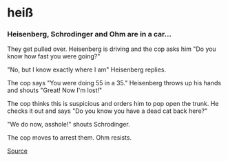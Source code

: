 # heiß

### Heisenberg, Schrodinger and Ohm are in a car...
They get pulled over. Heisenberg is driving and the cop asks him "Do you know how fast you were going?"

"No, but I know exactly where I am" Heisenberg replies.

The cop says "You were doing 55 in a 35." Heisenberg throws up his hands and shouts "Great! Now I'm lost!"

The cop thinks this is suspicious and orders him to pop open the trunk. He checks it out and says "Do you know you have a dead cat back here?"

"We do now, asshole!" shouts Schrodinger.

The cop moves to arrest them. Ohm resists.

[Source](https://www.reddit.com/r/Jokes/comments/2tm2ub/heisenberg_schrodinger_and_ohm_are_in_a_car/)
